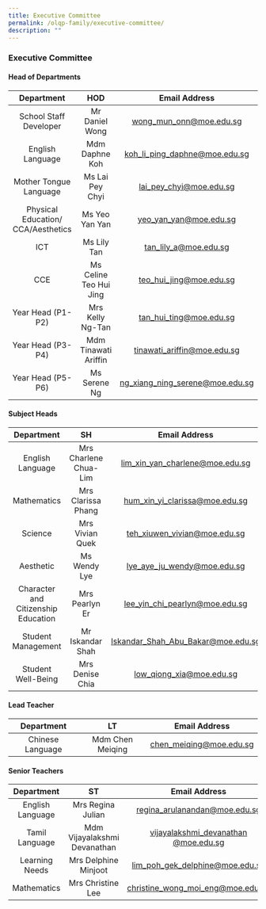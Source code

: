```yaml
---
title: Executive Committee
permalink: /olqp-family/executive-committee/
description: ""
---
```


### Executive Committee

#### Head of Departments

| Department 	| HOD 	| Email Address 	|
|:---:	|:---:	|:---:	|
| School Staff Developer 	| Mr Daniel Wong 	| [wong_mun_onn@moe.edu.sg](mailto:wong_mun_onn@moe.edu.sg) 	|
| English Language 	| Mdm Daphne Koh 	| [koh_li_ping_daphne@moe.edu.sg](mailto: ) 	|
| Mother Tongue Language 	| Ms Lai Pey Chyi 	| [lai_pey_chyi@moe.edu.sg](mailto:lai_pey_chyi@moe.edu.sg) 	|
| Physical Education/ CCA/Aesthetics 	| Ms Yeo Yan Yan  	| [yeo_yan_yan@moe.edu.sg](mailto:yeo_yan_yan@moe.edu.sg) 	|
| ICT 	| Ms Lily Tan 	| [tan_lily_a@moe.edu.sg](mailto:tan_lily_a@moe.edu.sg)	|
| CCE  	| Ms Celine Teo Hui Jing 	| [teo_hui_jing@moe.edu.sg](mailto:teo_hui_jing@moe.edu.sg)	|
| Year Head (P1-P2) 	| Mrs Kelly Ng-Tan  	| [tan_hui_ting@moe.edu.sg](mailto:tan_hui_ting@moe.edu.sg) 	|
| Year Head (P3-P4) 	| Mdm Tinawati Ariffin 	| [tinawati_ariffin@moe.edu.sg](mailto:tinawati_ariffin@moe.edu.sg)	|
| Year Head (P5-P6) 	| Ms Serene Ng 	| [ng_xiang_ning_serene@moe.edu.sg](mailto:ng_xiang_ning_serene@moe.edu.sg)	|

#### Subject Heads

| Department 	| SH 	| Email Address 	|
|:---:	|:---:	|:---:	|
| English Language 	| Mrs Charlene Chua-Lim  	| [lim_xin_yan_charlene@moe.edu.sg](mailto:lim_xin_yan_charlene@moe.edu.sg) 	|
| Mathematics 	| Mrs Clarissa Phang 	| [hum_xin_yi_clarissa@moe.edu.sg](mailto:hum_xin_yi_clarissa@moe.edu.sg) 	|
| Science 	| Mrs Vivian Quek 	| [teh_xiuwen_vivian@moe.edu.sg](mailto:teh_xiuwen_vivian@moe.edu.sg) 	|
| Aesthetic 	| Ms Wendy Lye 	| [lye_aye_ju_wendy@moe.edu.sg](mailto:lye_aye_ju_wendy@moe.edu.sg) 	|
| Character and Citizenship Education 	| Mrs Pearlyn Er   	| [lee_yin_chi_pearlyn@moe.edu.sg](mailto:lee_yin_chi_pearlyn@moe.edu.sg) 	|
| Student Management 	| Mr Iskandar Shah 	| [Iskandar_Shah_Abu_Bakar@moe.edu.sg](mailto:Iskandar_Shah_Abu_Bakar@moe.edu.sg) 	|
| Student Well-Being 	| Mrs Denise Chia 	| [low_qiong_xia@moe.edu.sg](mailto:low_qiong_xia@moe.edu.sg) 	|

#### Lead Teacher

| Department 	| LT 	| Email Address 	|
|:---:	|:---:	|:---:	|
| Chinese Language 	| Mdm Chen Meiqing 	| [chen_meiqing@moe.edu.sg](mailto:chen_meiqing@moe.edu.sg) 	|

#### Senior Teachers

| Department 	| ST 	| Email Address 	|
|:---:	|:---:	|:---:	|
| English Language   	| Mrs Regina Julian  	| [regina_arulanandan@moe.edu.sg](mailto:regina_arulanandan@moe.edu.sg)  	|
| Tamil Language 	| Mdm Vijayalakshmi Devanathan 	| [vijayalakshmi_devanathan @moe.edu.sg](mailto:vijayalakshmi_devanathan@moe.edu.sg) 	|
| Learning Needs 	| Mrs Delphine Minjoot 	| [lim_poh_gek_delphine@moe.edu.sg](mailto:lim_poh_gek_delphine@moe.edu.sg) 	|
| Mathematics 	| Mrs Christine Lee 	|  [christine_wong_moi_eng@moe.edu.sg](mailto:christine_wong_moi_eng@moe.edu.sg) 	|
